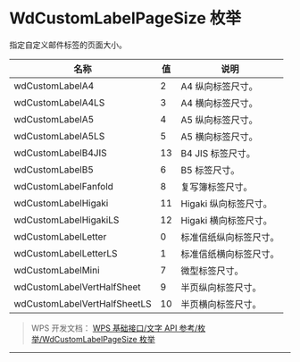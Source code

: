 # WdCustomLabelPageSize 枚举

指定自定义邮件标签的页面大小。

| 名称                         | 值  | 说明                   |
|------------------------------|-----|------------------------|
| wdCustomLabelA4              | 2   | A4 纵向标签尺寸。      |
| wdCustomLabelA4LS            | 3   | A4 横向标签尺寸。      |
| wdCustomLabelA5              | 4   | A5 纵向标签尺寸。      |
| wdCustomLabelA5LS            | 5   | A5 横向标签尺寸。      |
| wdCustomLabelB4JIS           | 13  | B4 JIS 标签尺寸。      |
| wdCustomLabelB5              | 6   | B5 标签尺寸。          |
| wdCustomLabelFanfold         | 8   | 复写簿标签尺寸。       |
| wdCustomLabelHigaki          | 11  | Higaki 纵向标签尺寸。  |
| wdCustomLabelHigakiLS        | 12  | Higaki 横向标签尺寸。  |
| wdCustomLabelLetter          | 0   | 标准信纸纵向标签尺寸。 |
| wdCustomLabelLetterLS        | 1   | 标准信纸横向标签尺寸。 |
| wdCustomLabelMini            | 7   | 微型标签尺寸。         |
| wdCustomLabelVertHalfSheet   | 9   | 半页纵向标签尺寸。     |
| wdCustomLabelVertHalfSheetLS | 10  | 半页横向标签尺寸。     |

> WPS 开发文档： [WPS 基础接口/文字 API 参考/枚举/WdCustomLabelPageSize 枚举](https://qn.cache.wpscdn.cn/encs/doc/office_v19/topics/WPS%20%E5%9F%BA%E7%A1%80%E6%8E%A5%E5%8F%A3/%E6%96%87%E5%AD%97%20API%20%E5%8F%82%E8%80%83/%E6%9E%9A%E4%B8%BE/WdCustomLabelPageSize%20%E6%9E%9A%E4%B8%BE.html)

------------------------------------------------------------------------
